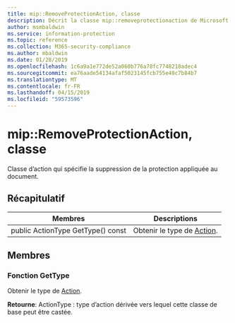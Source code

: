 ```yaml
---
title: mip::RemoveProtectionAction, classe
description: Décrit la classe mip::removeprotectionaction de Microsoft Information Protection (MIP) SDK.
author: msmbaldwin
ms.service: information-protection
ms.topic: reference
ms.collection: M365-security-compliance
ms.author: mbaldwin
ms.date: 01/28/2019
ms.openlocfilehash: 1c6a9a1e772de52a060b776a78fc7748218adec4
ms.sourcegitcommit: ea76aade54134afaf5023145fcb755e40c7b84b7
ms.translationtype: MT
ms.contentlocale: fr-FR
ms.lasthandoff: 04/15/2019
ms.locfileid: "59573596"
---
```

# <a name="class-mipremoveprotectionaction"></a>mip::RemoveProtectionAction, classe 
Classe d’action qui spécifie la suppression de la protection appliquée au document.
  
## <a name="summary"></a>Récapitulatif
 Membres                        | Descriptions                                
--------------------------------|---------------------------------------------
public ActionType GetType() const  |  Obtenir le type de [Action](class_mip_action.md).

## <a name="members"></a>Membres

### <a name="gettype-function"></a>Fonction GetType    
Obtenir le type de [Action](class_mip_action.md).  

**Retourne**: ActionType : type d’action dérivée vers lequel cette classe de base peut être castée.
